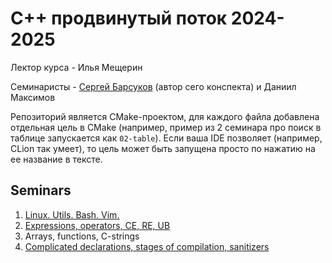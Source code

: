 # С++ продвинутый поток 2024-2025

Лектор курса - Илья Мещерин

Семинаристы - [Сергей Барсуков](https://t.me/barsukov_s) (автор сего конспекта) и Даниил Максимов

Репозиторий является CMake-проектом, для каждого файла добавлена отдельная цель в CMake (например, пример из 2 семинара про поиск в таблице запускается как `02-table`). Если ваша IDE позволяет (например, CLion так умеет), то цель может быть запущена просто по нажатию на ее название в тексте. 
## Seminars
1. [Linux. Utils. Bash. Vim.](sem_01/sem_01.md)
2. [Expressions, operators, CE, RE, UB](sem_02/sem_02.md)
3. Arrays, functions, C-strings
4. [Complicated declarations, stages of compilation, sanitizers](sem_04/sem_04.md)

